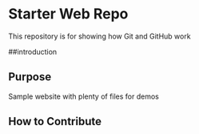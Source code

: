 # Starter Web Repo

This repository is for showing how Git and GitHub work


##introduction



## Purpose

Sample website with plenty of files for demos


## How to Contribute
